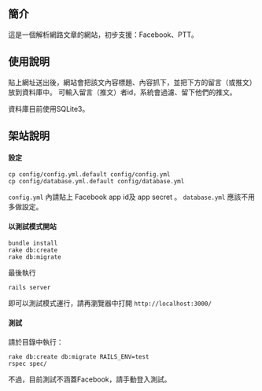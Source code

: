 ## 簡介

這是一個解析網路文章的網站，初步支援：Facebook、PTT。

## 使用說明

貼上網址送出後，網站會把該文內容標題、內容抓下，並把下方的留言（或推文）放到資料庫中。
可輸入留言（推文）者id，系統會過濾、留下他們的推文。

資料庫目前使用SQLite3。

## 架站說明

#### 設定

```
cp config/config.yml.default config/config.yml
cp config/database.yml.default config/database.yml
```

`config.yml` 內請貼上 Facebook app id及 app secret 。
`database.yml` 應該不用多做設定。

#### 以測試模式開站

```
bundle install
rake db:create
rake db:migrate
```

最後執行

```
rails server
```

即可以測試模式運行，請再瀏覽器中打開 `http://localhost:3000/`

#### 測試

請於目錄中執行：

```
rake db:create db:migrate RAILS_ENV=test
rspec spec/
```

不過，目前測試不涵蓋Facebook，請手動登入測試。